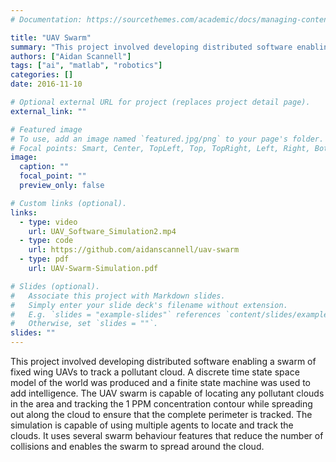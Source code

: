 ```yaml
---
# Documentation: https://sourcethemes.com/academic/docs/managing-content/

title: "UAV Swarm"
summary: "This project involved developing distributed software enabling a swarm of fixed wing UAVs to track a pollutant cloud. A discrete time state space model of the world was produced and a finite state machine was used to add intelligence."
authors: ["Aidan Scannell"]
tags: ["ai", "matlab", "robotics"]
categories: []
date: 2016-11-10

# Optional external URL for project (replaces project detail page).
external_link: ""

# Featured image
# To use, add an image named `featured.jpg/png` to your page's folder.
# Focal points: Smart, Center, TopLeft, Top, TopRight, Left, Right, BottomLeft, Bottom, BottomRight.
image:
  caption: ""
  focal_point: ""
  preview_only: false

# Custom links (optional).
links:
  - type: video
    url: UAV_Software_Simulation2.mp4
  - type: code
    url: https://github.com/aidanscannell/uav-swarm
  - type: pdf
    url: UAV-Swarm-Simulation.pdf

# Slides (optional).
#   Associate this project with Markdown slides.
#   Simply enter your slide deck's filename without extension.
#   E.g. `slides = "example-slides"` references `content/slides/example-slides.md`.
#   Otherwise, set `slides = ""`.
slides: ""
---
```


This project involved developing distributed
software enabling a swarm of fixed wing UAVs to track a pollutant
cloud. A discrete time state space model of the world was produced and a finite state
machine was used to add intelligence.
The UAV swarm is capable of locating any pollutant clouds in the area and tracking the 1
PPM concentration contour
while spreading out along the cloud to ensure that the complete perimeter is tracked.
The simulation is capable of using multiple agents to locate and track the clouds.
It uses several swarm behaviour features that reduce the number of collisions and
enables the swarm to spread around
the cloud.
